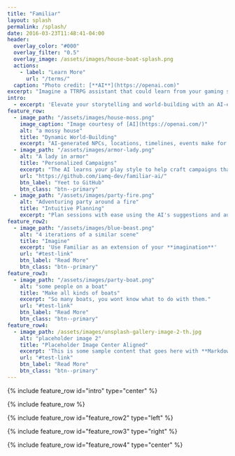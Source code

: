 ```yaml
---
title: "Familiar"
layout: splash
permalink: /splash/
date: 2016-03-23T11:48:41-04:00
header:
  overlay_color: "#000"
  overlay_filter: "0.5"
  overlay_image: /assets/images/house-boat-splash.png
  actions:
    - label: "Learn More"
      url: "/terms/"
  caption: "Photo credit: [**AI**](https://openai.com)"
excerpt: "Imagine a TTRPG assistant that could learn from your gaming style and adapt to your players' preferences...now it's on the way!"
intro: 
  - excerpt: 'Elevate your storytelling and world-building with an AI-enhanced TTRPG experience'
feature_row:
  - image_path: "/assets/images/house-moss.png"
    image_caption: "Image courtesy of [AI](https://openai.com/)"
    alt: "a mossy house"
    title: "Dynamic World-Building"
    excerpt: "AI-generated NPCs, locations, timelines, events make for a fully immersive experience."
  - image_path: "/assets/images/armor-lady.png"
    alt: "A lady in armor"
    title: "Personalized Campaigns"
    excerpt: "The AI learns your play style to help craft campaigns that match your DM style."
    url: "https://github.com/iamq-dev/familiar-ai/"
    btn_label: "Yeet to GitHub"
    btn_class: "btn--primary"
  - image_path: "/assets/images/party-fire.png"
    alt: "Adventuring party around a fire"
    title: "Intuitive Planning"
    excerpt: "Plan sessions with ease using the AI's suggestions and auto-generated scenarios."
feature_row2:
  - image_path: "/assets/images/blue-beast.png"
    alt: "4 iterations of a similar scene"
    title: "Imagine"
    excerpt: 'Use Familiar as an extension of your **imagination**'
    url: "#test-link"
    btn_label: "Read More"
    btn_class: "btn--primary"
feature_row3:
  - image_path: "/assets/images/party-boat.png"
    alt: "some people on a boat"
    title: "Make all kinds of boats"
    excerpt: "So many boats, you wont know what to do with them."  
    url: "#test-link"
    btn_label: "Read More"
    btn_class: "btn--primary"
feature_row4:
  - image_path: /assets/images/unsplash-gallery-image-2-th.jpg
    alt: "placeholder image 2"
    title: "Placeholder Image Center Aligned"
    excerpt: 'This is some sample content that goes here with **Markdown** formatting. Centered with `type="center"`'
    url: "#test-link"
    btn_label: "Read More"
    btn_class: "btn--primary"
---
```


{% include feature_row id="intro" type="center" %}

{% include feature_row %}

{% include feature_row id="feature_row2" type="left" %}

{% include feature_row id="feature_row3" type="right" %}

{% include feature_row id="feature_row4" type="center" %}